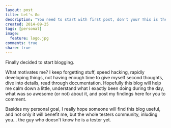 ```yaml
---
layout: post
title: Let's Go
description: "You need to start with first post, don't you? This is the one."
created: 2014-09-25
tags: [personal]
image:
  feature: logo.jpg
comments: true
share: true
---
```


Finally decided to start blogging.

What motivates me? I keep forgetting stuff, speed hacking, rapidly developing things, not having enough time to give myself second thoughts, dive into details, read through documentation. Hopefully this blog will help me calm down a little, understand what I exactly been doing during the day, what was so awesome (or not) about it, and post my findings here for you to comment.

Basides my personal goal, I really hope someone will find this blog useful, and not only it will benefit me, but the whole testers community, inluding you... the guy who doesn't know he is a tester yet.